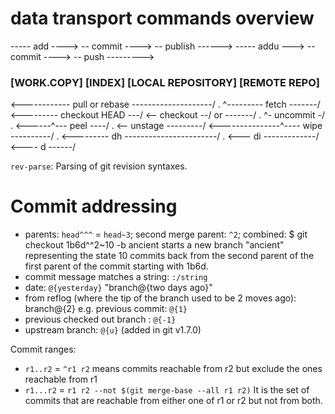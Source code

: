 # data transport commands overview
----- add ----> -- commit ----> -- publish ------>
----- addu ---> -- commit ----> -- push --------->
### [WORK.COPY]  [INDEX]    [LOCAL REPOSITORY]  [REMOTE REPO]
<------------ pull or rebase --------------------/
.                        ^--------- fetch -------/
<--------- checkout HEAD ---/
<-- checkout --/     or       -------/
.                       ^- uncommit -/
.               <------^--- peel ----/
.               <-- unstage ---------/
<---------------^---- wipe ----------/
.
<--------- dh -----------------------/
.               <--- di -------------/
<---- d ------/

`rev-parse`: Parsing of git revision syntaxes.

# Commit addressing
- parents: `head^^^` = `head~3`; second merge parent: `^2`; combined:
    $ git checkout 1b6d^^2~10 -b ancient
  starts a new branch "ancient" representing the state 10 commits back
  from the second parent of the first parent of the commit starting with
  1b6d.
- commit message matches a string: `:/string`
- date: `@{yesterday}` "branch@{two days ago}"
- from reflog (where the tip of the branch used to be 2 moves ago): branch@{2}
  e.g. previous commit: `@{1}`
- previous checked out branch : `@{-1}`
- upstream branch: `@{u}` (added in git v1.7.0)

Commit ranges:
- `r1..r2` = `^r1 r2` means commits reachable from r2 but exclude the ones
  reachable from r1
- `r1...r2` = `r1 r2 --not $(git merge-base --all r1 r2)`
  It is the set of commits that are reachable from either
  one of r1 or r2 but not from both.

